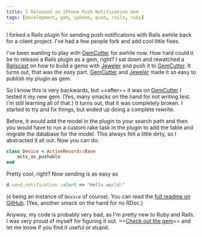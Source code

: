 ```yaml
---
title: I Released an iPhone Push Notification Gem
tags: [development, gem, iphone, push, rails, ruby]
---
```


I forked a Rails plugin for sending push notifications with Rails awhile back for a client project. I've had a few people fork and add cool little fixes.

I've been wanting to play with [GemCutter][] for awhile now. How hard could it be to release a Rails plugin as a gem, right? I sat down and rewatched a [Railscast](http://railscasts.com/episodes/183-gemcutter-jeweler) on how to build a gems with [Jeweler][] and push it to [GemCutter][]. It turns out, that was the easy part. [GemCutter][] and [Jeweler][] made it so easy to publish my plugin as gem.

So I know this is very backwards, but ==after== it was on [GemCutter][] I tested it my new gem. (Yes, many smacks on the hand for not writing test. I'm still learning all of that.) It turns out, that it was completely broken. I started to try and fix things, but ended up doing a complete rewrite.

Before, it would add the model in the plugin to your search path and then you would have to run a custom rake task in the plugin to add the table and migrate the database for the model. This always felt a little dirty, so I abstracted it all out. Now you can do:

``` ruby
class Device < ActiveRecord::Base
    acts_as_pushable
end
```

Pretty cool, right? Now sending is as easy as

``` ruby
d.send_notification :alert => "Hello world!"
```

(`d` being an instance of `Device` of course). You can read the [full readme on GitHub](http://github.com/samsoffes/apple_push_notification). (Yes, another smack on the hand for no RDoc.)

Anyway, my code is probably very bad, as I'm pretty new to Ruby and Rails. I was very proud of myself for figuring it out. ==[Check out the gem](http://github.com/samsoffes/apple_push_notification)== and let me know if you find it useful or stupid.

[GemCutter]: http://gemcutter.org
[Jeweler]: http://github.com/technicalpickles/jeweler

